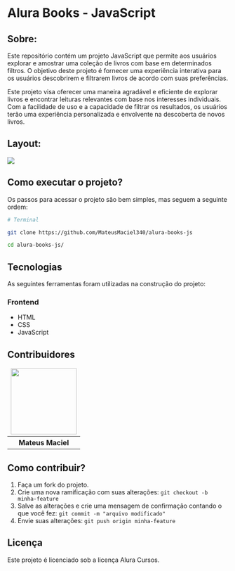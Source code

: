 # Alura Books - JavaScript

## Sobre:

Este repositório contém um projeto JavaScript que permite aos usuários explorar e amostrar uma coleção de livros com base em determinados filtros. O objetivo deste projeto é fornecer uma experiência interativa para os usuários descobrirem e filtrarem livros de acordo com suas preferências.

Este projeto visa oferecer uma maneira agradável e eficiente de explorar livros e encontrar leituras relevantes com base nos interesses individuais. Com a facilidade de uso e a capacidade de filtrar os resultados, os usuários terão uma experiência personalizada e envolvente na descoberta de novos livros.

## Layout:

![](gifs/alura-books-js.gif)

## Como executar o projeto?

Os passos para acessar o projeto são bem simples, mas seguem a seguinte ordem:

```bash
# Terminal

git clone https://github.com/MateusMaciel340/alura-books-js

cd alura-books-js/

```

## Tecnologias

As seguintes ferramentas foram utilizadas na construção do projeto:

### Frontend

- HTML
- CSS
- JavaScript
  
## Contribuidores

<table>
    <thead>
        <tr>
            <td>
                <img src="https://avatars.githubusercontent.com/u/55550732?v=4" width="150px"/>
            </td>
        </tr>
    </thead>
    <tbody>
        <tr>
            <th>Mateus Maciel</th>
        </tr>
    </tbody>
</table>

## Como contribuir?

1. Faça um fork do projeto.
2. Crie uma nova ramificação com suas alterações: `git checkout -b minha-feature`
3. Salve as alterações e crie uma mensagem de confirmação contando o que você fez: `git commit -m "arquivo modificado"`
4. Envie suas alterações: `git push origin minha-feature`

## Licença

Este projeto é licenciado sob a licença Alura Cursos.